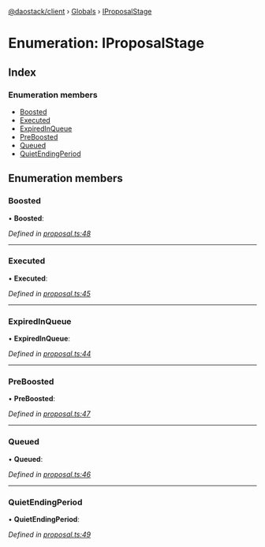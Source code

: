 [@daostack/client](../README.md) › [Globals](../globals.md) › [IProposalStage](iproposalstage.md)

# Enumeration: IProposalStage

## Index

### Enumeration members

* [Boosted](iproposalstage.md#boosted)
* [Executed](iproposalstage.md#executed)
* [ExpiredInQueue](iproposalstage.md#expiredinqueue)
* [PreBoosted](iproposalstage.md#preboosted)
* [Queued](iproposalstage.md#queued)
* [QuietEndingPeriod](iproposalstage.md#quietendingperiod)

## Enumeration members

###  Boosted

• **Boosted**:

*Defined in [proposal.ts:48](https://github.com/daostack/client/blob/1bc237e/src/proposal.ts#L48)*

___

###  Executed

• **Executed**:

*Defined in [proposal.ts:45](https://github.com/daostack/client/blob/1bc237e/src/proposal.ts#L45)*

___

###  ExpiredInQueue

• **ExpiredInQueue**:

*Defined in [proposal.ts:44](https://github.com/daostack/client/blob/1bc237e/src/proposal.ts#L44)*

___

###  PreBoosted

• **PreBoosted**:

*Defined in [proposal.ts:47](https://github.com/daostack/client/blob/1bc237e/src/proposal.ts#L47)*

___

###  Queued

• **Queued**:

*Defined in [proposal.ts:46](https://github.com/daostack/client/blob/1bc237e/src/proposal.ts#L46)*

___

###  QuietEndingPeriod

• **QuietEndingPeriod**:

*Defined in [proposal.ts:49](https://github.com/daostack/client/blob/1bc237e/src/proposal.ts#L49)*
